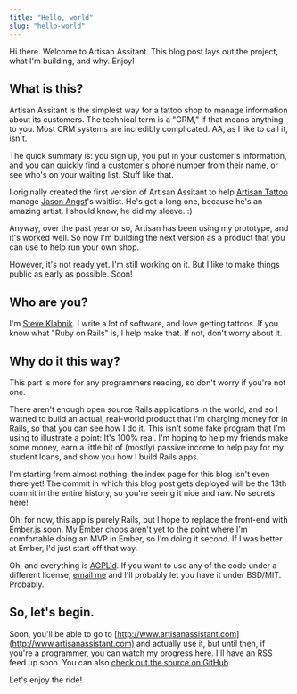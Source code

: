 ```yaml
---
title: "Hello, world"
slug: "hello-world"
---
```


Hi there. Welcome to Artisan Assitant. This blog post lays out the project,
what I'm building, and why. Enjoy!

## What is this?

Artisan Assitant is the simplest way for a tattoo shop to manage information
about its customers. The technical term is a "CRM," if that means anything to
you. Most CRM systems are incredibly complicated. AA, as I like to call it,
isn't.

The quick summary is: you sign up, you put in your customer's information, and
you can quickly find a customer's phone number from their name, or see who's
on your waiting list. Stuff like that.

I originally created the first version of Artisan Assitant to help [Artisan
Tattoo](http://artisanpittsburgh.com/) manage [Jason
Angst](http://artisanpittsburgh.com/tattoo/jason-angst/bioportfolio/)'s
waitlist. He's got a long one, because he's an amazing artist. I should know,
he did my sleeve. :)

Anyway, over the past year or so, Artisan has been using my prototype, and
it's worked well. So now I'm building the next version as a product that
you can use to help run your own shop.

However, it's not ready yet. I'm still working on it. But I like to make
things public as early as possible. Soon!

## Who are you?

I'm [Steve Klabnik](http://twitter.com/steveklabnik). I write a lot of
software, and love getting tattoos. If you know what "Ruby on Rails" is,
I help make that. If not, don't worry about it.

## Why do it this way?

This part is more for any programmers reading, so don't worry if you're not
one.

There aren't enough open source Rails applications in the world, and so I
watned to build an actual, real-world product that I'm charging money for in
Rails, so that you can see how I do it. This isn't some fake program that I'm
using to illustrate a point: It's 100% real. I'm hoping to help my friends make
some money, earn a little bit of (mostly) passive income to help pay for my
student loans, and show you how I build Rails apps.

I'm starting from almost nothing: the index page for this blog isn't even there
yet! The commit in which this blog post gets deployed will be the 13th commit
in the entire history, so you're seeing it nice and raw. No secrets here!

Oh: for now, this app is purely Rails, but I hope to replace the front-end with
[Ember.js](http://emberjs.com) soon. My Ember chops aren't yet to the point
where I'm comfortable doing an MVP in Ember, so I'm doing it second. If I was
better at Ember, I'd just start off that way.

Oh, and everything is [AGPL'd](http://www.gnu.org/licenses/agpl.html). If you
want to use any of the code under a different license, [email
me](mailto:steve@steveklabnik.com) and I'll probably let you have it under
BSD/MIT. Probably.

## So, let's begin.

Soon, you'll be able to go to
[http://www.artisanassistant.com](http://www.artisanassistant.com) and
actually use it, but until then, if you're a programmer, you can
watch my progress here. I'll have an RSS feed up soon. You can also
[check out the source on
GitHub](https://github.com/artisan-tattoo/artisan_assistant).

Let's enjoy the ride!
